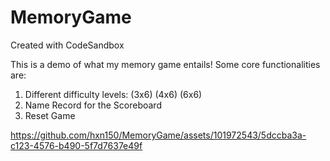 # MemoryGame
Created with CodeSandbox

This is a demo of what my memory game entails! Some core functionalities are:
1. Different difficulty levels: (3x6) (4x6) (6x6)
2. Name Record for the Scoreboard
3. Reset Game



https://github.com/hxn150/MemoryGame/assets/101972543/5dccba3a-c123-4576-b490-5f7d7637e49f

